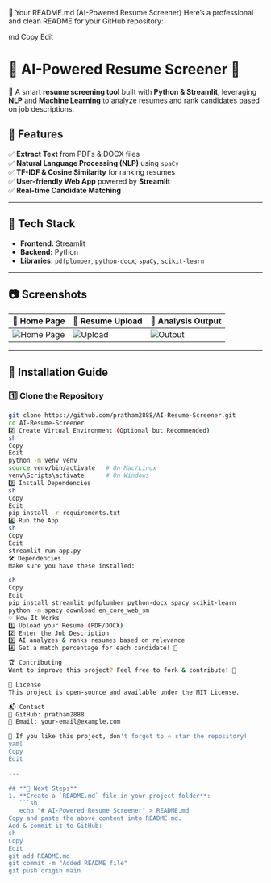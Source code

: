 📌 Your README.md (AI-Powered Resume Screener)
Here’s a professional and clean README for your GitHub repository:

md
Copy
Edit
# 📝 AI-Powered Resume Screener 🎯  
🚀 A smart **resume screening tool** built with **Python & Streamlit**, leveraging **NLP** and **Machine Learning** to analyze resumes and rank candidates based on job descriptions.

## 🌟 Features  
✅ **Extract Text** from PDFs & DOCX files  
✅ **Natural Language Processing (NLP)** using `spaCy`  
✅ **TF-IDF & Cosine Similarity** for ranking resumes  
✅ **User-friendly Web App** powered by **Streamlit**  
✅ **Real-time Candidate Matching**  

---

## 🔧 Tech Stack  
- **Frontend:** Streamlit  
- **Backend:** Python  
- **Libraries:** `pdfplumber`, `python-docx`, `spaCy`, `scikit-learn`  

---

## 📷 Screenshots  
| 📌 Home Page | 📌 Resume Upload | 📌 Analysis Output |
|-------------|---------------|---------------|
| ![Home Page](https://via.placeholder.com/400) | ![Upload](https://via.placeholder.com/400) | ![Output](https://via.placeholder.com/400) |

---

## 🚀 Installation Guide  
### 1️⃣ **Clone the Repository**  
```sh
git clone https://github.com/pratham2888/AI-Resume-Screener.git
cd AI-Resume-Screener
2️⃣ Create Virtual Environment (Optional but Recommended)
sh
Copy
Edit
python -m venv venv
source venv/bin/activate   # On Mac/Linux
venv\Scripts\activate      # On Windows
3️⃣ Install Dependencies
sh
Copy
Edit
pip install -r requirements.txt
4️⃣ Run the App
sh
Copy
Edit
streamlit run app.py
🛠 Dependencies
Make sure you have these installed:

sh
Copy
Edit
pip install streamlit pdfplumber python-docx spacy scikit-learn
python -m spacy download en_core_web_sm
💡 How It Works
1️⃣ Upload your Resume (PDF/DOCX)
2️⃣ Enter the Job Description
3️⃣ AI analyzes & ranks resumes based on relevance
4️⃣ Get a match percentage for each candidate! 🎯

🏆 Contributing
Want to improve this project? Feel free to fork & contribute! 🚀

📜 License
This project is open-source and available under the MIT License.

📬 Contact
🔗 GitHub: pratham2888
📧 Email: your-email@example.com

🌟 If you like this project, don't forget to ⭐ star the repository!
yaml
Copy
Edit

---

## **📌 Next Steps**
1. **Create a `README.md` file in your project folder**:  
   ```sh
   echo "# AI-Powered Resume Screener" > README.md
Copy and paste the above content into README.md.
Add & commit it to GitHub:
sh
Copy
Edit
git add README.md
git commit -m "Added README file"
git push origin main
